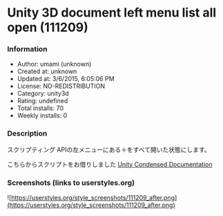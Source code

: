 # Unity 3D document left menu list all open (111209)

### Information
- Author: umami (unknown)
- Created at: unknown
- Updated at: 3/6/2015, 6:05:06 PM
- License: NO-REDISTRIBUTION
- Category: unity3d
- Rating: undefined
- Total installs: 70
- Weekly installs: 0


### Description
スクリプティング APIの左メニューにある＋をすべて開いた状態にします。

こちらからスクリプトをお借りしました
<a href="https://userstyles.org/styles/101952/unity-condensed-documentation">Unity Condensed Documentation </a>


### Screenshots (links to userstyles.org)
![https://userstyles.org/style_screenshots/111209_after.png](https://userstyles.org/style_screenshots/111209_after.png)


